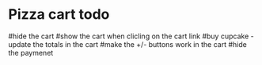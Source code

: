 # Pizza cart todo

#hide the cart
#show the cart when clicling on the cart link
#buy cupcake - update the totals in the cart
#make the +/- buttons work in the cart
#hide the paymenet